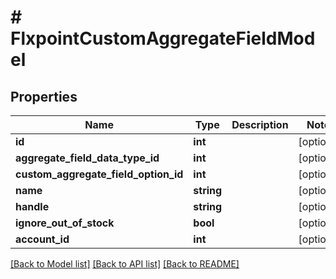 # # FlxpointCustomAggregateFieldModel

## Properties

Name | Type | Description | Notes
------------ | ------------- | ------------- | -------------
**id** | **int** |  | [optional]
**aggregate_field_data_type_id** | **int** |  | [optional]
**custom_aggregate_field_option_id** | **int** |  | [optional]
**name** | **string** |  | [optional]
**handle** | **string** |  | [optional]
**ignore_out_of_stock** | **bool** |  | [optional]
**account_id** | **int** |  | [optional]

[[Back to Model list]](../../README.md#models) [[Back to API list]](../../README.md#endpoints) [[Back to README]](../../README.md)
